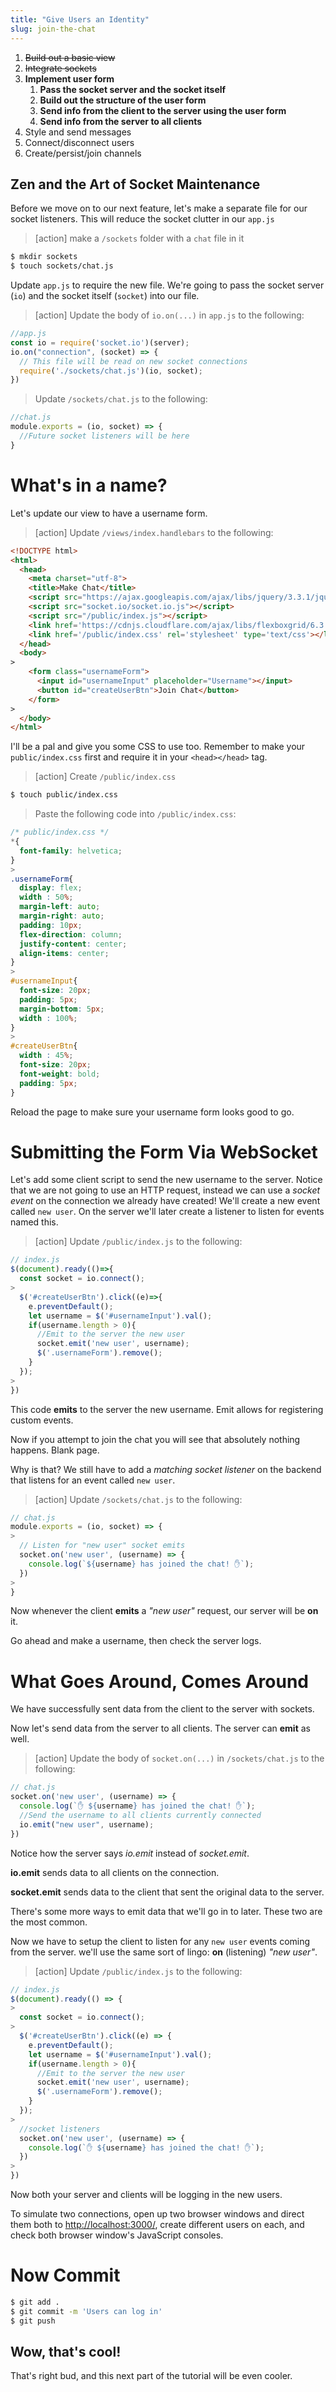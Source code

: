 ```yaml
---
title: "Give Users an Identity"
slug: join-the-chat
---
```


1. ~~Build out a basic view~~
1. ~~Integrate sockets~~
1. **Implement user form**
    1. **Pass the socket server and the socket itself**
    1. **Build out the structure of the user form**
    1. **Send info from the client to the server using the user form**
    1. **Send info from the server to all clients**
1. Style and send messages
1. Connect/disconnect users
1. Create/persist/join channels

## Zen and the Art of Socket Maintenance

Before we move on to our next feature, let's make a separate file for our socket listeners. This will reduce the socket clutter in our `app.js`

>[action]
> make a `/sockets` folder with a `chat` file in it
>
```bash
$ mkdir sockets
$ touch sockets/chat.js
```

Update `app.js` to require the new file. We're going to pass the socket server (`io`) and the socket itself (`socket`) into our file.

>[action]
> Update the body of `io.on(...)` in `app.js` to the following:
>
```javascript
//app.js
const io = require('socket.io')(server);
io.on("connection", (socket) => {
  // This file will be read on new socket connections
  require('./sockets/chat.js')(io, socket);
})
```
>
> Update `/sockets/chat.js` to the following:
>
```javascript
//chat.js
module.exports = (io, socket) => {
  //Future socket listeners will be here
}
```

# What's in a name?

Let's update our view to have a username form.

>[action]
> Update `/views/index.handlebars` to the following:
>
```html
<!DOCTYPE html>
<html>
  <head>
    <meta charset="utf-8">
    <title>Make Chat</title>
    <script src="https://ajax.googleapis.com/ajax/libs/jquery/3.3.1/jquery.min.js"></script>
    <script src="socket.io/socket.io.js"></script>
    <script src="/public/index.js"></script>
    <link href='https://cdnjs.cloudflare.com/ajax/libs/flexboxgrid/6.3.1/flexboxgrid.min.css'></link>
    <link href='/public/index.css' rel='stylesheet' type='text/css'></link>
  </head>
  <body>
>
    <form class="usernameForm">
      <input id="usernameInput" placeholder="Username"></input>
      <button id="createUserBtn">Join Chat</button>
    </form>
>
  </body>
</html>
```

I'll be a pal and give you some CSS to use too. Remember to make your `public/index.css` first and require it in your `<head></head>` tag.

>[action]
> Create `/public/index.css`
>
```bash
$ touch public/index.css
```
>
> Paste the following code into `/public/index.css`:
>
```css
/* public/index.css */
*{
  font-family: helvetica;
}
>
.usernameForm{
  display: flex;
  width : 50%;
  margin-left: auto;
  margin-right: auto;
  padding: 10px;
  flex-direction: column;
  justify-content: center;
  align-items: center;
}
>
#usernameInput{
  font-size: 20px;
  padding: 5px;
  margin-bottom: 5px;
  width : 100%;
}
>
#createUserBtn{
  width : 45%;
  font-size: 20px;
  font-weight: bold;
  padding: 5px;
}
```

Reload the page to make sure your username form looks good to go.

# Submitting the Form Via WebSocket

Let's add some client script to send the new username to the server. Notice that we are not going to use an HTTP request, instead we can use a *socket event* on the connection we already have created! We'll create a new event called `new user`. On the server we'll later create a listener to listen for events named this.

>[action]
> Update `/public/index.js` to the following:
>
```javascript
// index.js
$(document).ready(()=>{
  const socket = io.connect();
>
  $('#createUserBtn').click((e)=>{
    e.preventDefault();
    let username = $('#usernameInput').val();
    if(username.length > 0){
      //Emit to the server the new user
      socket.emit('new user', username);
      $('.usernameForm').remove();
    }
  });
>
})
```

This code **emits** to the server the new username. Emit allows for registering custom events.

Now if you attempt to join the chat you will see that absolutely nothing happens. Blank page.

Why is that? We still have to add a *matching socket listener* on the backend that listens for an event called `new user`.

>[action]
> Update `/sockets/chat.js` to the following:
>
```javascript
// chat.js
module.exports = (io, socket) => {
>
  // Listen for "new user" socket emits
  socket.on('new user', (username) => {
    console.log(`${username} has joined the chat! ✋`);
  })
>
}
```

Now whenever the client **emits** a *"new user"* request, our server will be **on** it.

Go ahead and make a username, then check the server logs.

# What Goes Around, Comes Around

We have successfully sent data from the client to the server with sockets.

Now let's send data from the server to all clients. The server can **emit** as well.

>[action]
> Update the body of `socket.on(...)` in `/sockets/chat.js` to the following:
>
```javascript
// chat.js
socket.on('new user', (username) => {
  console.log(`✋ ${username} has joined the chat! ✋`);
  //Send the username to all clients currently connected
  io.emit("new user", username);
})
```

Notice how the server says *io.emit* instead of *socket.emit*.

**io.emit** sends data to all clients on the connection.

**socket.emit** sends data to the client that sent the original data to the server.

There's some more ways to emit data that we'll go in to later. These two are the most common.

Now we have to setup the client to listen for any `new user` events coming from the server. we'll use the same sort of lingo: **on** (listening) *"new user"*.

>[action]
> Update `/public/index.js` to the following:
>
```javascript
// index.js
$(document).ready(() => {
>
  const socket = io.connect();
>
  $('#createUserBtn').click((e) => {
    e.preventDefault();
    let username = $('#usernameInput').val();
    if(username.length > 0){
      //Emit to the server the new user
      socket.emit('new user', username);
      $('.usernameForm').remove();
    }
  });
>
  //socket listeners
  socket.on('new user', (username) => {
    console.log(`✋ ${username} has joined the chat! ✋`);
  })
>
})
```

Now both your server and clients will be logging in the new users.

To simulate two connections, open up two browser windows and direct them both to [http://localhost:3000/](http://localhost:3000/), create different users on each, and check both browser window's JavaScript consoles.

# Now Commit

```bash
$ git add .
$ git commit -m 'Users can log in'
$ git push
```

## Wow, that's cool!

That's right bud, and this next part of the tutorial will be even cooler.
